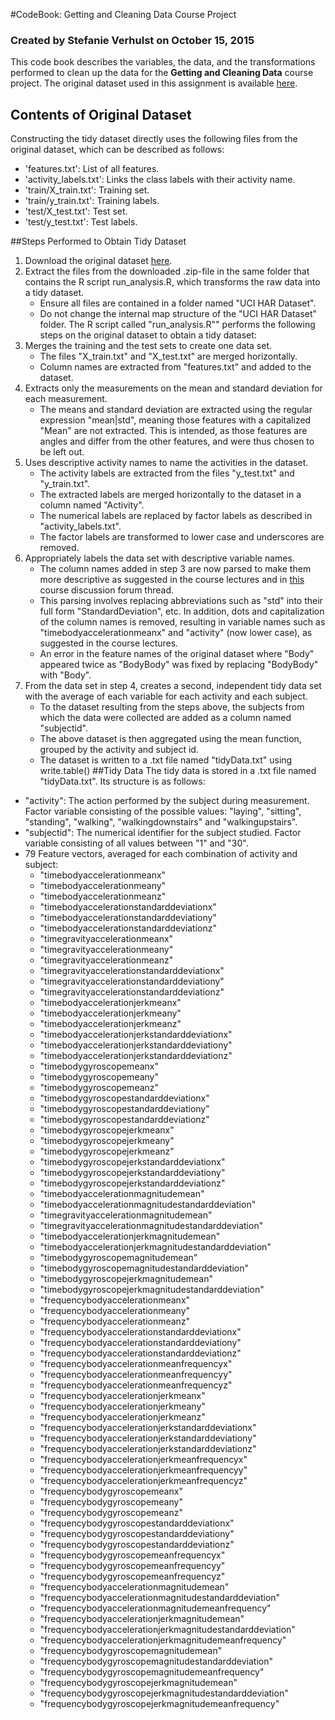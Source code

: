 #CodeBook: Getting and Cleaning Data Course Project
### Created by Stefanie Verhulst on October 15, 2015
This code book describes the variables, the data, and the transformations performed to clean up the data for the **Getting and Cleaning Data** course project.
The original dataset used in this assignment is available [here](https://d396qusza40orc.cloudfront.net/getdata%2Fprojectfiles%2FUCI%20HAR%20Dataset.zip).
## Contents of Original Dataset
Constructing the tidy dataset directly uses the following files from the original dataset, which can be described as follows:

* 'features.txt': List of all features.
* 'activity_labels.txt': Links the class labels with their activity name.
* 'train/X_train.txt': Training set.
* 'train/y_train.txt': Training labels.
* 'test/X_test.txt': Test set.
* 'test/y_test.txt': Test labels.

##Steps Performed to Obtain Tidy Dataset
1. Download the original dataset [here](https://d396qusza40orc.cloudfront.net/getdata%2Fprojectfiles%2FUCI%20HAR%20Dataset.zip).
2. Extract the files from the downloaded .zip-file in the same folder that contains the R script run_analysis.R, which transforms the raw data into a tidy dataset.
     * Ensure all files are contained in a folder named "UCI HAR Dataset".
     * Do not change the internal map structure of the "UCI HAR Dataset" folder.
The R script called "run\_analysis.R"" performs the following steps on the original dataset to obtain a tidy dataset: 
3. Merges the training and the test sets to create one data set.
     * The files "X\_train.txt" and "X\_test.txt" are merged horizontally.
     * Column names are extracted from "features.txt" and added to the dataset.
4. Extracts only the measurements on the mean and standard deviation for each measurement. 
     * The means and standard deviation are extracted using the regular expression "mean|std", meaning those features with a capitalized "Mean" are not extracted. This is intended, as those features are angles and differ from the other features, and were thus chosen to be left out.
5. Uses descriptive activity names to name the activities in the dataset.
     * The activity labels are extracted from the files "y\_test.txt" and "y\_train.txt".
     * The extracted labels are merged horizontally to the dataset in a column named "Activity".
     * The numerical labels are replaced by factor labels as described in "activity\_labels.txt".
     * The factor labels are transformed to lower case and underscores are removed.
6. Appropriately labels the data set with descriptive variable names. 
     * The column names added in step 3 are now parsed to make them more descriptive as suggested in the course lectures and in [this](https://class.coursera.org/getdata-033/forum/thread?thread_id=126) course discussion forum thread.
     * This parsing involves replacing abbreviations such as "std" into their full form "StandardDeviation", etc. In addition, dots and capitalization of the column names is removed, resulting in variable names such as "timebodyaccelerationmeanx" and "activity" (now lower case), as suggested in the course lectures.
     * An error in the feature names of the original dataset where "Body" appeared twice as "BodyBody" was fixed by replacing "BodyBody" with "Body".
7. From the data set in step 4, creates a second, independent tidy data set with the average of each variable for each activity and each subject.
     * To the dataset resulting from the steps above, the subjects from which the data were collected are added as a column named "subjectid".
     * The above dataset is then aggregated using the mean function, grouped by the activity and subject id.
     * The dataset is written to a .txt file named "tidyData.txt" using write.table()
##Tidy Data
The tidy data is stored in a .txt file named "tidyData.txt". Its structure is as follows:
* "activity": The action performed by the subject during measurement. Factor variable consisting of the possible values: "laying", "sitting", "standing", "walking", "walkingdownstairs" and "walkingupstairs".
* "subjectid": The numerical identifier for the subject studied. Factor variable consisting of all values between "1" and "30".
* 79 Feature vectors, averaged for each combination of activity and subject:
     * "timebodyaccelerationmeanx"                              
     * "timebodyaccelerationmeany"                              
     * "timebodyaccelerationmeanz"                              
	* "timebodyaccelerationstandarddeviationx"                 
	* "timebodyaccelerationstandarddeviationy"                 
	* "timebodyaccelerationstandarddeviationz"                 
	* "timegravityaccelerationmeanx"                           
	* "timegravityaccelerationmeany"                           
	* "timegravityaccelerationmeanz"                           
	* "timegravityaccelerationstandarddeviationx"              
	* "timegravityaccelerationstandarddeviationy"              
	* "timegravityaccelerationstandarddeviationz"              
	* "timebodyaccelerationjerkmeanx"                          
	* "timebodyaccelerationjerkmeany"                          
	* "timebodyaccelerationjerkmeanz"                          
	* "timebodyaccelerationjerkstandarddeviationx"             
	* "timebodyaccelerationjerkstandarddeviationy"             
	* "timebodyaccelerationjerkstandarddeviationz"             
	* "timebodygyroscopemeanx"                                 
	* "timebodygyroscopemeany"                                 
	* "timebodygyroscopemeanz"                                 
	* "timebodygyroscopestandarddeviationx"                    
	* "timebodygyroscopestandarddeviationy"                    
	* "timebodygyroscopestandarddeviationz"                    
	* "timebodygyroscopejerkmeanx"                             
	* "timebodygyroscopejerkmeany"                             
	* "timebodygyroscopejerkmeanz"                             
	* "timebodygyroscopejerkstandarddeviationx"                
	* "timebodygyroscopejerkstandarddeviationy"                
	* "timebodygyroscopejerkstandarddeviationz"                
	* "timebodyaccelerationmagnitudemean"                      
	* "timebodyaccelerationmagnitudestandarddeviation"         
	* "timegravityaccelerationmagnitudemean"                   
	* "timegravityaccelerationmagnitudestandarddeviation"      
	* "timebodyaccelerationjerkmagnitudemean"                  
	* "timebodyaccelerationjerkmagnitudestandarddeviation"     
	* "timebodygyroscopemagnitudemean"                         
	* "timebodygyroscopemagnitudestandarddeviation"            
	* "timebodygyroscopejerkmagnitudemean"                     
	* "timebodygyroscopejerkmagnitudestandarddeviation"        
	* "frequencybodyaccelerationmeanx"                         
	* "frequencybodyaccelerationmeany"                         
	* "frequencybodyaccelerationmeanz"                         
	* "frequencybodyaccelerationstandarddeviationx"            
	* "frequencybodyaccelerationstandarddeviationy"            
	* "frequencybodyaccelerationstandarddeviationz"            
	* "frequencybodyaccelerationmeanfrequencyx"                
	* "frequencybodyaccelerationmeanfrequencyy"                
	* "frequencybodyaccelerationmeanfrequencyz"                
	* "frequencybodyaccelerationjerkmeanx"                     
	* "frequencybodyaccelerationjerkmeany"                     
	* "frequencybodyaccelerationjerkmeanz"                     
	* "frequencybodyaccelerationjerkstandarddeviationx"        
	* "frequencybodyaccelerationjerkstandarddeviationy"        
	* "frequencybodyaccelerationjerkstandarddeviationz"        
	* "frequencybodyaccelerationjerkmeanfrequencyx"            
	* "frequencybodyaccelerationjerkmeanfrequencyy"            
	* "frequencybodyaccelerationjerkmeanfrequencyz"            
	* "frequencybodygyroscopemeanx"                            
	* "frequencybodygyroscopemeany"                            
	* "frequencybodygyroscopemeanz"                            
	* "frequencybodygyroscopestandarddeviationx"               
	* "frequencybodygyroscopestandarddeviationy"               
	* "frequencybodygyroscopestandarddeviationz"               
	* "frequencybodygyroscopemeanfrequencyx"                   
	* "frequencybodygyroscopemeanfrequencyy"                   
	* "frequencybodygyroscopemeanfrequencyz"                   
	* "frequencybodyaccelerationmagnitudemean"                 
	* "frequencybodyaccelerationmagnitudestandarddeviation"    
	* "frequencybodyaccelerationmagnitudemeanfrequency"        
	* "frequencybodyaccelerationjerkmagnitudemean"             
	* "frequencybodyaccelerationjerkmagnitudestandarddeviation"
	* "frequencybodyaccelerationjerkmagnitudemeanfrequency"    
	* "frequencybodygyroscopemagnitudemean"                    
	* "frequencybodygyroscopemagnitudestandarddeviation"       
	* "frequencybodygyroscopemagnitudemeanfrequency"           
	* "frequencybodygyroscopejerkmagnitudemean"                
	* "frequencybodygyroscopejerkmagnitudestandarddeviation"   
	* "frequencybodygyroscopejerkmagnitudemeanfrequency" 
	